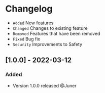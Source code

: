 # Changelog

- `Added` New features
- `Changed` Changes to existing feature
- `Removed` Features that have been removed
- `Fixed` Bug fix
- `Security` Improvements to Safety

## [1.0.0] - 2022-03-12

### Added

- Version 1.0.0 released @Juner
